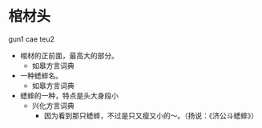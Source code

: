 



# 棺材头
gun1 cae teu2
+ 棺材的正前面，最高大的部分。
  * 如皋方言词典
+ 一种蟋蟀名。
  * 如皋方言词典
+ 蟋蟀的一种，特点是头大身段小
  * 兴化方言词典
    - 因为看到那只蟋蟀，不过是只又瘦又小的～。（扬说：《济公斗蟋蟀》）
